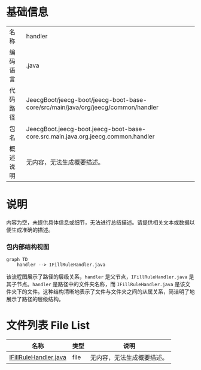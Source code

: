 # 基础信息

|      |      |
|------|------|
| 名称 | handler |
| 编码语言 | .java |
| 代码路径 | JeecgBoot/jeecg-boot/jeecg-boot-base-core/src/main/java/org/jeecg/common/handler |
| 包名 | JeecgBoot.jeecg-boot.jeecg-boot-base-core.src.main.java.org.jeecg.common.handler |
| 概述说明 | 无内容，无法生成概要描述。 |

# 说明

内容为空，未提供具体信息或细节，无法进行总结描述。请提供相关文本或数据以便生成准确的描述。


### 包内部结构视图

```mermaid
graph TD
    handler --> IFillRuleHandler.java
```

该流程图展示了路径的层级关系，`handler` 是父节点，`IFillRuleHandler.java` 是其子节点。`handler` 是路径中的文件夹名称，而 `IFillRuleHandler.java` 是该文件夹下的文件。这种结构清晰地表示了文件与文件夹之间的从属关系，简洁明了地展示了路径的层级结构。

# 文件列表 File List

| 名称   | 类型  | 说明 |
|-------|------|-------------|
| [IFillRuleHandler.java](IFillRuleHandler.md) | file | 无内容，无法生成概要描述。 |



